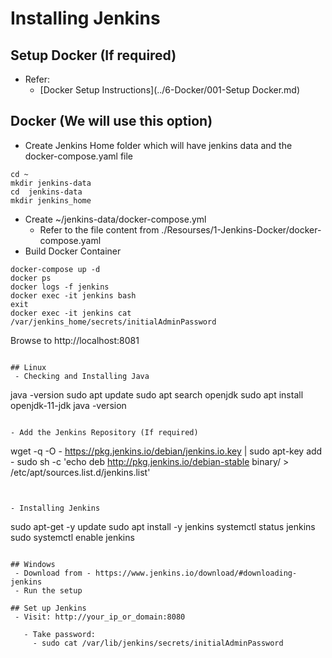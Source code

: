 # Installing Jenkins
## Setup Docker (If required)
- Refer:
  - [Docker Setup Instructions](../6-Docker/001-Setup Docker.md)
## Docker (We will use this option)
- Create Jenkins Home folder which will have jenkins data and the docker-compose.yaml file
```
cd ~
mkdir jenkins-data
cd  jenkins-data
mkdir jenkins_home
```
- Create ~/jenkins-data/docker-compose.yml
  - Refer to the file content from ./Resourses/1-Jenkins-Docker/docker-compose.yaml
- Build Docker Container
```
docker-compose up -d
docker ps
docker logs -f jenkins
docker exec -it jenkins bash
exit
docker exec -it jenkins cat /var/jenkins_home/secrets/initialAdminPassword
```

Browse to http://localhost:8081
```

## Linux
 - Checking and Installing Java
```
java -version
sudo apt update
sudo apt search openjdk
sudo apt install openjdk-11-jdk
java -version
```

- Add the Jenkins Repository (If required)
```
wget -q -O - https://pkg.jenkins.io/debian/jenkins.io.key | sudo apt-key add -
sudo sh -c 'echo deb http://pkg.jenkins.io/debian-stable binary/ > /etc/apt/sources.list.d/jenkins.list'
```


- Installing Jenkins
```
sudo apt-get -y update
sudo apt install -y jenkins
systemctl status jenkins
sudo systemctl enable jenkins
```

## Windows
 - Download from - https://www.jenkins.io/download/#downloading-jenkins
 - Run the setup

## Set up Jenkins
 - Visit: http://your_ip_or_domain:8080

   - Take password:
     - sudo cat /var/lib/jenkins/secrets/initialAdminPassword
